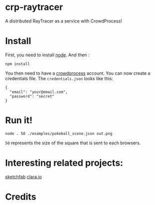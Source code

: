 crp-raytracer
=============

A distributed RayTracer as a service with CrowdProcess!

# Install

First, you need to install [node](http://nodejs.org/). And then :
````
npm install
````

You then need to have a [crowdprocess](https://crowdprocess.com/) account. You can now create a credentials file.
The `credentials.json` looks like this:
````
{
  "email": "your@email.com",
  "password": "secret"
}
````

# Run it!

````
node . 50 ./examples/pokeball_scene.json out.png
````
`50` represents the size of the square that is sent to each browsers.

# Interesting related projects:
[sketchfab](https://sketchfab.com/)
[clara.io](http://clara.io/)

# Credits
